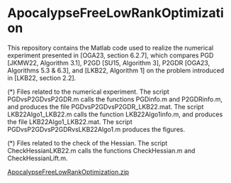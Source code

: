 # ApocalypseFreeLowRankOptimization

This repository contains the Matlab code used to realize the numerical experiment presented in [OGA23, section 6.2.7], which compares PGD [JKMW22, Algorithm 3.1], P2GD [SU15, Algorithm 3], P2GDR [OGA23, Algorithms 5.3 & 6.3], and [LKB22, Algorithm 1] on the problem introduced in [LKB22, section 2.2].

(*) Files related to the numerical experiment. The script PGDvsP2GDvsP2GDR.m calls the functions PGDinfo.m and P2GDRinfo.m, and produces the file PGDvsP2GDvsP2GDR_LKB22.mat. The script LKB22Algo1_LKB22.m calls the function LKB22Algo1info.m, and produces the file LKB22Algo1_LKB22.mat. The script PGDvsP2GDvsP2GDRvsLKB22Algo1.m produces the figures.

(*) Files related to the check of the Hessian. The script CheckHessianLKB22.m calls the functions CheckHessian.m and CheckHessianLift.m.

[ApocalypseFreeLowRankOptimization.zip](https://github.com/golikier/ApocalypseFreeLowRankOptimization/files/11082550/ApocalypseFreeLowRankOptimization.zip)
